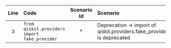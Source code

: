 | Line | Code | Scenario Id | Scenario | Artifact | Refactoring |  
| :-: | :- | :-: | :- | :- | :- |  
| 3 | `from qiskit.providers import fake_provider` | * | Deprecation -> import of qiskit.providers.fake_provider is deprecated | qiskit.providers.fake_provider | `from qiskit.providers.fake_provider import FakeOpenPulse3Q` |